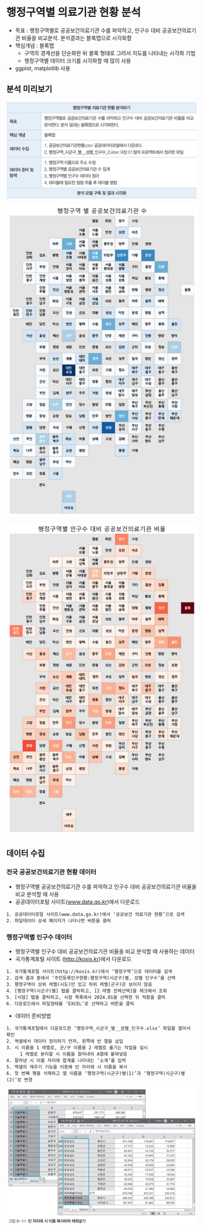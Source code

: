# 행정구역별 의료기관 현황 분석 
- 목표 : 행정구역별로 공공보건의료기관 수를 파악하고, 인구수 대비 공공보건의료기관 비율을 비교분석. 분석결과는 블록맵으로 시각화함
- 핵심개념 : 블록맵
    - 구역의 경계선을 단순화한 뒤 블록 형태로 그려서 지도를 나타내는 시각화 기법
    - 행정구역별 데이터 크기를 시각화할 때 많이 사용
- ggplot, matplotlib 사용

## 분석 미리보기

![alt text](./images/image-2.png)
<br>

![alt text](./images/image.png)
<br>

![alt text](./images/image-1.png)
<br>

## 데이터 수집
### 전국 공공보건의료기관 현황 데이터
- 행정구역별 공공보건의료기관 수를 파악하고 인구수 대비 공공보건의료기관 비율을 비교 분석할 때 사용
- 공공데이터포털 사이트(www.data.go.kr)에서 다운로드
```
1. 공공데이터포털 사이트(www.data.go.kr)에서 ‘공공보건 의료기관 현황’으로 검색
2. 파일데이터 상세 페이지가 나타나면 버튼을 클릭
```

 
### 행정구역별 인구수 데이터
- 행정구역별 인구수 대비 공공보건의료기관 비율을 비교 분석할 때 사용하는 데이터
- 국가통계포털 사이트 (http://kosis.kr)에서 다운로드

```
1. 국가통계포털 사이트(http://kosis.kr)에서 ‘행정구역’으로 데이터를 검색
2. 검색 결과 중에서 ‘주민등록인구현황:행정구역(시군구)별, 성별 인구수’를 선택
3. 행정구역이 상위 레벨(시도)만 있고 하위 레벨(군구)은 보이지 않음
4. [행정구역(시군구)별] 탭을 클릭하고, [2 레벨 전체선택]을 체크해서 조회
5. [시점] 탭을 클릭하고, 시점 목록에서 2024.01을 선택한 뒤 적용을 클릭
6. 다운로드에서 파일형태를 ‘EXCEL’로 선택하고 버튼을 클릭
```
- 데이터 준비방법

```
1. 국가통계포털에서 다운로드한 ‘행정구역_시군구_별__성별_인구수.xlsx’ 파일을 열어서 확인
2. 엑셀에서 데이터 정리하기 먼저, 왼쪽에 빈 열을 삽입
3. 시 이름을 1 레벨로, 군/구 이름을 2 레벨로 옮기는 작업을 실시
     1 레벨로 분리할 시 이름을 잘라내어 A열에 붙여넣음
4. 잘라낸 시 이름 자리에 합계를 나타내는 ‘소계’를 입력
5. 엑셀의 채우기 기능을 이용해 빈 자리에 시 이름을 복사
6. 첫 번째 행을 삭제하고 열 이름을 ‘행정구역(시군구)별(1)’과 ‘행정구역(시군구)별(2)’로 변경

```
![alt text](./images/image-3.png)